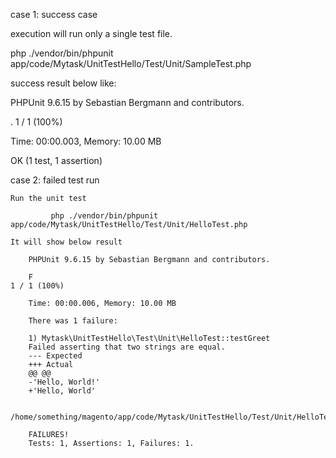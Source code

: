 
 case 1:  success case
 
 execution will run only a single test file.
 
 php ./vendor/bin/phpunit app/code/Mytask/UnitTestHello/Test/Unit/SampleTest.php 

 success result below like:

 PHPUnit 9.6.15 by Sebastian Bergmann and contributors.

.                                                                   1 / 1 (100%)

Time: 00:00.003, Memory: 10.00 MB

OK (1 test, 1 assertion)

case 2: failed test run

	Run the unit test 
	
		 	 php ./vendor/bin/phpunit app/code/Mytask/UnitTestHello/Test/Unit/HelloTest.php 
	
	It will show below result
	
		PHPUnit 9.6.15 by Sebastian Bergmann and contributors.
		
		F                                                                   1 / 1 (100%)
		
		Time: 00:00.006, Memory: 10.00 MB
		
		There was 1 failure:
		
		1) Mytask\UnitTestHello\Test\Unit\HelloTest::testGreet
		Failed asserting that two strings are equal.
		--- Expected
		+++ Actual
		@@ @@
		-'Hello, World!'
		+'Hello, World'
		
		/home/something/magento/app/code/Mytask/UnitTestHello/Test/Unit/HelloTest.php:20
		
		FAILURES!
		Tests: 1, Assertions: 1, Failures: 1.
